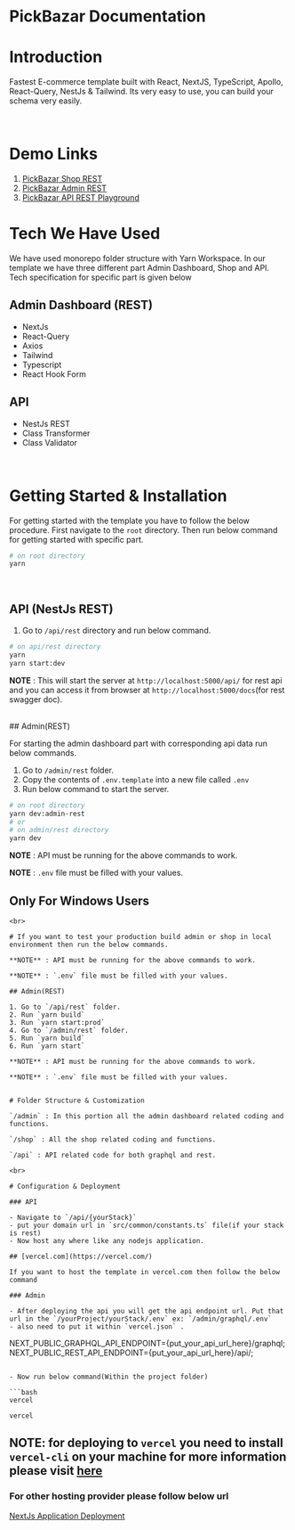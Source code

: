 # PickBazar Documentation

# Introduction

Fastest E-commerce template built with React, NextJS, TypeScript, Apollo, React-Query, NestJs & Tailwind. Its very easy to use, you can build your schema very easily. 

<br>

# Demo Links
1. [PickBazar Shop REST](https://pickbazar-react-rest.vercel.app)
2. [PickBazar Admin REST](https://pickbazar-react-admin-rest.vercel.app)
3. [PickBazar API REST Playground](https://mock.redq.io/docs)

# Tech We Have Used

We have used monorepo folder structure with Yarn Workspace. In our template we have three different part Admin Dashboard, Shop and API. Tech specification for specific part is given below

## Admin Dashboard (REST)

- NextJs
- React-Query
- Axios
- Tailwind
- Typescript
- React Hook Form

## API
- NestJs REST
- Class Transformer
- Class Validator

<br>

# Getting Started & Installation

For getting started with the template you have to follow the below procedure. First navigate to the `root` directory. Then run below command for getting started with specific part.

```bash
# on root directory
yarn
```

<br>

## API (NestJs REST)

1. Go to `/api/rest` directory and run below command.

```bash
# on api/rest directory
yarn
yarn start:dev
```

**NOTE** : This will start the server at `http://localhost:5000/api/` for rest api and you can access it from browser at `http://localhost:5000/docs`(for rest swagger doc).

<br>
## Admin(REST)

For starting the admin dashboard part with corresponding api data run below commands.

1. Go to `/admin/rest` folder.
2. Copy the contents of `.env.template` into a new file called `.env`
3. Run below command to start the server.

```bash
# on root directory
yarn dev:admin-rest
# or
# on admin/rest directory
yarn dev

```



**NOTE** : API must be running for the above commands to work.

**NOTE** : `.env` file must be filled with your values.
## Only For Windows Users
```
<br>

# If you want to test your production build admin or shop in local environment then run the below commands.

**NOTE** : API must be running for the above commands to work.

**NOTE** : `.env` file must be filled with your values.

## Admin(REST)

1. Go to `/api/rest` folder.
2. Run `yarn build`
3. Run `yarn start:prod`
4. Go to `/admin/rest` folder.
5. Run `yarn build`
6. Run `yarn start`

**NOTE** : API must be running for the above commands to work.

**NOTE** : `.env` file must be filled with your values.


# Folder Structure & Customization

`/admin` : In this portion all the admin dashboard related coding and functions.

`/shop` : All the shop related coding and functions.

`/api` : API related code for both graphql and rest.

<br>

# Configuration & Deployment

### API

- Navigate to `/api/{yourStack}`
- put your domain url in `src/common/constants.ts` file(if your stack is rest)
- Now host any where like any nodejs application.

## [vercel.com](https://vercel.com/)

If you want to host the template in vercel.com then follow the below command

### Admin

- After deploying the api you will get the api endpoint url. Put that url in the `/yourProject/yourStack/.env` ex: `/admin/graphql/.env`
- also need to put it within `vercel.json` .

```
NEXT_PUBLIC_GRAPHQL_API_ENDPOINT={put_your_api_url_here}/graphql;
NEXT_PUBLIC_REST_API_ENDPOINT={put_your_api_url_here}/api/;
```

- Now run below command(Within the project folder)

```bash
vercel
```

```
vercel
```

## NOTE: for deploying to `vercel` you need to install `vercel-cli` on your machine for more information please visit [here](https://vercel.com/docs/cli?query=cli#introduction/vercel-cli-reference)

### For other hosting provider please follow below url

[NextJs Application Deployment](https://nextjs.org/docs/deployment)
